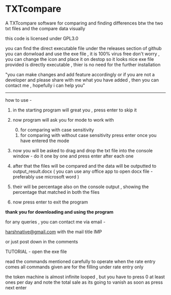 # TXTcompare
A TXTcompare software for comparing and finding differences btw the two txt files and the compare data visually 

this code is licensed under GPL3.0

you can find the direct executable file under the releases section of github 
you can donwload and use the exe file , it is 100% virus free don't worry , you can change the icon and place it on destop so it looks nice 
exe file provided is directly executable , thier is no need for the further installation 


"you can make changes and add feature accordingly or if you are not a developer and please share with me what you have added , then you can contact me , hopefully i can help you"

---------------------------------------------------

how to use - 

1.  in the starting program will great you , press enter to skip it 

2.  now program will ask you for mode to work with 
    
    0. for comparing with case sensitivity
    1. for comparing with without case sensitivity
    press enter once you have entered the mode
    
3.  now you will be asked to drag and drop the txt file into the console window - do it one by one and press enter after each one 
    
4.  after that the files will be compared and the data will be outputted to output_result.docx ( you can use any office app to open docx file - preferably use microsoft word )
    
5.  their will be percentage also on the console output , showing the percentage that matched in both the files

6.  now press enter to exit the program    



    
__________thank you for downloading and using the program__________



for any queries , you can contact me via email - 

harshnative@gmail.com                 with the mail title IMP

or just post down in the comments 












TUTORIAL - 
open the exe file 

read the commands mentioned carefully to operate when the rate entry comes
all commands given are for the filling under rate entry only 

the token machine is almost infinite looped , but you have to press 0 at least ones per day and note the total sale as its going to vanish  as soon as press next enter 



